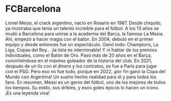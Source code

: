# FCBarcelona
Lionel Messi, el crack argentino, nació en Rosario en 1987. Desde chiquito, ya mostraba que tenía un talento increíble para el fútbol. A los 13 años se mudó a Barcelona para unirse a la academia del Barça, la famosa La Masia. Ahí, empezó a hacer magia con el balón. En 2004, debutó en el primer equipo y desde entonces fue un espectáculo. Ganó todo: Champions, La Liga, Copas del Rey… ¡la lista es interminable! Y ni hablar de los premios individuales, como el Balón de Oro. Pasó más de 20 años en el Barça, convirtiéndose en el máximo goleador de la historia del club. En 2021, después de un lío con el dinero y los contratos, se fue a París para jugar con el PSG. Pero eso no fue todo, porque en 2022, ¡por fin ganó la Copa del Mundo con Argentina! Un sueño hecho realidad para él y para todos los fans. En resumen, Messi es un genio del fútbol, uno de los mejores de todos los tiempos. Su estilo, sus dribles, y esos goles épicos lo hacen un ícono. ¡Es una leyenda viva!
